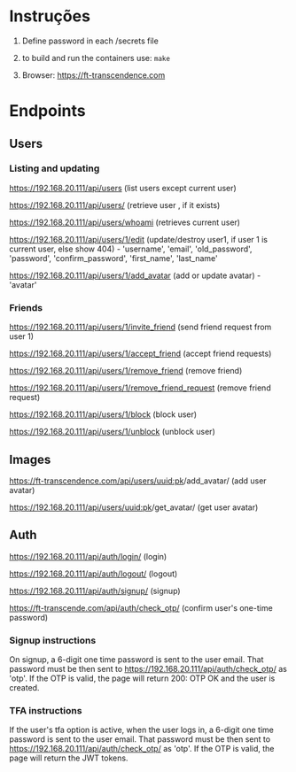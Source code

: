 # Instruções

1.  Define password in each /secrets file

2.  to build and run the containers use: `make`

3.  Browser: https://ft-transcendence.com

# Endpoints

## Users

### Listing and updating

https://192.168.20.111/api/users (list users except current user)

https://192.168.20.111/api/users/<uuid> (retrieve user <uuid>, if it exists)

https://192.168.20.111/api/users/whoami (retrieves current user)

https://192.168.20.111/api/users/1/edit (update/destroy user1, if user 1 is current user, else show 404) - 'username', 'email', 'old_password', 'password', 'confirm_password', 'first_name', 'last_name'

https://192.168.20.111/api/users/1/add_avatar (add or update avatar) - 'avatar'

### Friends

https://192.168.20.111/api/users/1/invite_friend (send friend request from user 1)

https://192.168.20.111/api/users/1/accept_friend (accept friend requests)

https://192.168.20.111/api/users/1/remove_friend (remove friend)

https://192.168.20.111/api/users/1/remove_friend_request (remove friend request)

https://192.168.20.111/api/users/1/block (block user)

https://192.168.20.111/api/users/1/unblock (unblock user)

## Images

https://ft-transcendence.com/api/users/<uuid:pk>/add_avatar/ (add user avatar)

https://192.168.20.111/api/users/<uuid:pk>/get_avatar/ (get user avatar)

## Auth

https://192.168.20.111/api/auth/login/ (login)

https://192.168.20.111/api/auth/logout/ (logout)

https://192.168.20.111/api/auth/signup/ (signup)

https://ft-transcende.com/api/auth/check_otp/ (confirm user's one-time password)

### Signup instructions

On signup, a 6-digit one time password is sent to the user email. That password must be then sent to https://192.168.20.111/api/auth/check_otp/ as 'otp'. If the OTP is valid, the page will return 200: OTP OK and the user is created.

### TFA instructions

If the user's tfa option is active, when the user logs in, a 6-digit one time password is sent to the user email. That password must be then sent to https://192.168.20.111/api/auth/check_otp/ as 'otp'. If the OTP is valid, the page will return the JWT tokens.
